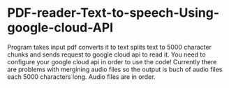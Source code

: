 # PDF-reader-Text-to-speech-Using-google-cloud-API
Program takes input pdf converts it to text splits text to 5000 character chunks and sends request to google cloud api to read it. You need to configure your google cloud api in order to use the code! 
Currently there are problems with mergining audio files so the output is buch of audio files each 5000 characters long. Audio files are in order.
